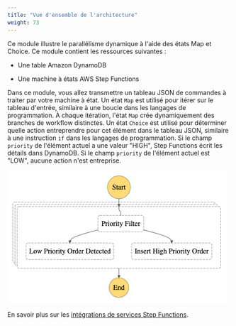 ```yaml
---
title: "Vue d'ensemble de l'architecture"
weight: 73
---
```


Ce module illustre le parallélisme dynamique à l'aide des états Map et Choice. Ce module contient les ressources suivantes :

- Une table Amazon DynamoDB

- Une machine à états AWS Step Functions

Dans ce module, vous allez transmettre un tableau JSON de commandes à traiter par votre machine à état. Un état `Map` est utilisé pour itérer sur le tableau d'entrée, similaire à une boucle dans les langages de programmation. À chaque itération, l'état `Map` crée dynamiquement des branches de workflow distinctes. Un état `Choice` est utilisé pour déterminer quelle action entreprendre pour cet élément dans le tableau JSON, similaire à une instruction `if` dans les langages de programmation. Si le champ `priority` de l'élément actuel a une valeur "HIGH", Step Functions écrit les détails dans DynamoDB. Si le champ `priority` de l'élément actuel est "LOW", aucune action n'est entreprise.

![Workflow visuel](/static/img/module-5/visual-workflow.png)

En savoir plus sur les [intégrations de services Step Functions](https://docs.aws.amazon.com/fr_fr/step-functions/latest/dg/concepts-service-integrations.html).
